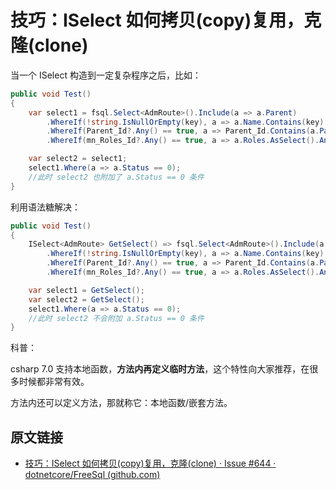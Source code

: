 # 技巧：ISelect 如何拷贝(copy)复用，克隆(clone)

当一个 ISelect 构造到一定复杂程序之后，比如：

```csharp
public void Test()
{
    var select1 = fsql.Select<AdmRoute>().Include(a => a.Parent)
        .WhereIf(!string.IsNullOrEmpty(key), a => a.Name.Contains(key) || a.Extdata.Contains(key) || a.Remark.Contains(key) || a.TenantId.Contains(key) || a.Parent.Name.Contains(key) || a.Parent.Extdata.Contains(key) || a.Parent.Remark.Contains(key) || a.Parent.TenantId.Contains(key))
        .WhereIf(Parent_Id?.Any() == true, a => Parent_Id.Contains(a.ParentId))
        .WhereIf(mn_Roles_Id?.Any() == true, a => a.Roles.AsSelect().Any(b => mn_Roles_Id.Contains(b.Id)));

    var select2 = select1;
    select1.Where(a => a.Status == 0);
    //此时 select2 也附加了 a.Status == 0 条件
}
```

利用语法糖解决：

```csharp
public void Test()
{
    ISelect<AdmRoute> GetSelect() => fsql.Select<AdmRoute>().Include(a => a.Parent)
        .WhereIf(!string.IsNullOrEmpty(key), a => a.Name.Contains(key) || a.Extdata.Contains(key) || a.Remark.Contains(key) || a.TenantId.Contains(key) || a.Parent.Name.Contains(key) || a.Parent.Extdata.Contains(key) || a.Parent.Remark.Contains(key) || a.Parent.TenantId.Contains(key))
        .WhereIf(Parent_Id?.Any() == true, a => Parent_Id.Contains(a.ParentId))
        .WhereIf(mn_Roles_Id?.Any() == true, a => a.Roles.AsSelect().Any(b => mn_Roles_Id.Contains(b.Id)));

    var select1 = GetSelect();
    var select2 = GetSelect();
    select1.Where(a => a.Status == 0);
    //此时 select2 不会附加 a.Status == 0 条件
}
```

科普：

csharp 7.0 支持本地函数，**方法内再定义临时方法**，这个特性向大家推荐，在很多时候都非常有效。

方法内还可以定义方法，那就称它：本地函数/嵌套方法。

## 原文链接

- [技巧：ISelect 如何拷贝(copy)复用，克隆(clone) · Issue #644 · dotnetcore/FreeSql (github.com)](https://github.com/dotnetcore/FreeSql/issues/644)
